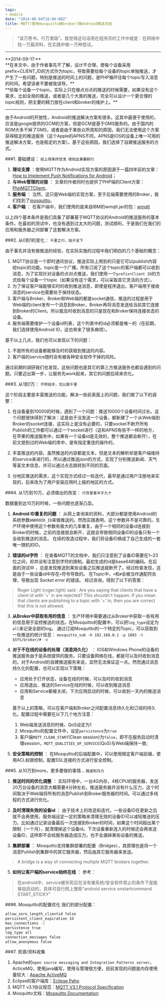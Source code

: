 ```yaml
---
tags:
- mobile
date: "2014-08-04T18:00:00Z"
title: MQTT(使用mosquitto做broker)做Android推送总结
---
```


> “读万卷书，行万里路”。我觉得这句话用在程序员的工作中就是：在网络中找一万篇资料，在实践中做一万种尝试。

<hr>
**2014-09-17:**
<br>
**在本文中，由于作者事先不了解，设计不合理，使每个设备采用prefix+CLIENT_ID的方式作为topic，导致需要给每个设备的topic单独推送，才产生了一些问题，特别是推送的时间上的问题，是PHP循环往每个topic写入消息的时间。希望读者不要被我误导。**
<br>
**给每个设备一个topic，实际上只在做点对点的推送的时候需要，如果没有这个需求，比如全局的推送，或者是几个大类的推送，完全可以设计一个更合理的topic规则，把主要的精力放在client和broker的维护上。**
<hr>

由于Android的开放性，Android的推送解决方案有很多。这其中最便于使用的，应该是google提供的GCM的方案，但是GCM是基于GMS服务的。由于国内的ROM大多干掉了GMS，或者是由于某些众所周知的原因，我们无法使用这个方案获得稳定的推送服务（这个Apple的APNS不同，APNS是IOS的设备上唯一可用的推送解决方案，也是稳定的方案）。基于这些原因，我们选择了自建推送服务的方式。

###1. 基础建设：
`纸上得来终觉浅 绝知此事要躬行`

1. **理论支撑** ：使用MQTT作为Android实现方案的原因源于一篇四年前的文章：[How to Implement Push Notifications for Android](http://tokudu.com/post/50024574938/how-to-implement-push-notifications-for-android "")；
2. **与Web管理的对接** ： 文章的作者同时也提供了PHP端的Client方案：[PhpMQTTClient](https://github.com/tokudu/PhpMQTTClient "")。
3. **服务端** ： 当然，这只是Web端的实现方案，至于后端需要使用的Broker，我们找到了[mosquitto](http://mosquitto.org/ "")。
4. **客户端** ： 在客户端中，我们使用的是来自IBM的wmqtt.jar的包：[wmqtt](http://mqtt.org/wiki/doku.php/ia92#wmqtt_ia92_java_utility "")

以上四个基本条件是我们具备了部署基于MQTT协议的Android的推送服务的基本条件。在最初的测试中，也没有遇到过太大的问题，测试顺利，于是我们在我们的应用和服务器之间部署了这套解决方案。

###2. 从0到1的变化：
`千里之行，始于足下`

由于事先并没有做推送的经验，在实际实施的过程中我们明白的几个基础的概念：

1. MQTT协议是一个即时通讯协议，推送实际上用到的只是它可以publish内容给topic的功能。topic是一个广播，所有订阅了这个topic的客户端都可以收到消息，为了实现针对设备的点对点推送，我们使用一个`prefix+Client ID`的方式给每个设备一个topic（如果没有这个需求，可以采取其它灵活的方式）。
2. 为了保证客户端能够实时的收到推送消息，即使是程序退出，客户端用于接收消息的service也需要处于保持状态。
3. 客户端与Broker、Broker和Web端的都是socket通信，推送的过程是用于Web端的client发布一个消息到Broker，Broker再将消息发送给当前其它连接到Broker的Client。所以能及时收到消息的只是现在和Broker保持连接状态的设备。
4. 服务端需要维护一个设备id列表，这个列表中的id必须都是唯一的（在前期，我们选择使用Android ID，这也带来了很多麻烦）。

基于以上几点，我们也可以发现以下的问题：

1. 不是所有的设备都能够及时的获取到推送的内容。
2. 客户端的service随时会有被各种安全软件干掉的风险。

通过前期的调研我们也发现，这些问题也是其它的第三方推送服务也都会遇到的问题。只要迈出第一步，让服务先work起来，其它的问题后续来优化。

###3. 从1到1万：
`不积硅步，无以致千里`

这个阶段主要是丰富推送的功能，解决一些前表面上的问题，我们做了以下的调整：

1. 在设备量到10000的时候，遇到了一个问题：推送10000个设备时间过长。这个问题很快得到了解决：这是由于没发送一个设备，都新建了一个从Web端到Broker的socket连接，这实际上是没有必要的，只要socket不断开所有Publish的工作都可以通过一个socket进行（这和APNS有些不一样的地方，在苹果的推送服务中，如果有一个设备id是无效的，整个推送都会断开），在前文提到过的Web端的库中，是有指定重连的操作的。

2. 丰富推送的内容。虽然推送的内容都是文本，但是文本的解析却是客户端维持的service来进行的，所以通过推送json的方式，实现了分别推送新闻、天气等富文本信息，并可以通过点击跳转到不同的页面。

3. 分地区推送的需求，这个实现方式经过一些迭代，最早是通过用户注册地来实现的，后来改为了用户安装应用时上报的地区的方式。

###4. 从1万到10万，必须做出的改变：
`行百里者半于九十`

数据量到达10万的时候，一些问题也逐渐凸显。

1. **Android ID重复的问题** ：
从网上查询来的资料，大部分都是使用Android的系统参数`ANDROID_ID`来做推送的。然而实践表明，这个参数并不是可靠的。生产环境中使用这个参数有极大的几率重复。由于一个相同的设备id连接到Broker的时候，之前的连接就会断开，这就会导致相同设备ID的设备只有一个会收到推送的消息。
在续的改造过程中，我们将设备ID换成了自己生成的一套唯一随机的ID。

2. **错误的id字符** ：
在查看MQTT的文档中，我们只注意到了设备ID需要在1~23位之间，却并没有注意到字符的限制。最初生成的id是base64的编码。在后面的测试中 ，总是发现推送到某些设备之后推送就断开了。经过检查发现，这是由于一些设备id中存在`+`符号导致的。
在Topic中，`+`和`#`会被当作通配符处理，导致出现 *Socket error* 的错误。
经过咨询，得到了以下的答案：
> Roger Light (roger.light) said :
Are you saying that clients that have a client id with '+' in are rejected? This shouldn't happen. If you mean that clients are publishing to a topic with '+' in, then you are correct that this is not allowed.

3. **从Broker中获取有用的信息** ：
生产环境中需要通过从Broker中获取一些有用的信息用于监控推送的状态。在Mosquitto的配置中，可以把`log_type`设定为`all`来记录全部的log。
通过订阅Mosquitto的一个特定的Topic，可以获取到一些推送的统计信息：
`mosquitto_sub -h 192.168.0.1 -p 1883 -t $SYS/broker/# -v`

4. **对于不在线的设备的处理（消息持久化）** ：
IOS和Windows Phone的设备的推送服务由于是系统提供的服务，只要设备网络在线，都是可以及时收到消息的，对于Android的自建推送服务来说，显然无法保证这一点。然而通过消息持久化的配置，也可以实现以下策略：
    - 应用处于打开状态，设备在线的时候，可以及时的收到消息
    - 应用退出、推送的Service在线的时候，可以收到推送消息
    - 应用和Service都被关闭，下次应用启动的时候，可以收到一天内的推送消息

    基于以上的策略，可以在客户端和Broker之间配置消息持久化和订阅的持久化。配置过程中需要在以下几个地方注意：
    1. Web端发送消息的时候，QoS设定为1
    2. Mosquitto的配置文件中，设定`persistence`为`true`
    3. 客户端`MQTT_CLEAN_START`(Clean session)为`false`，即不在服务启动时清理session，`MQTT_QUALITIES_OF_SERVICE`(QoS)与Web端保持一致;

5. **安全策略的控制** ：
在Mosquitto的后端配置中，可以使用限定客户端前缀，使用ACL权限控制，配置SSL连接的方式进行安全控制。

###5. 从10万到more，更多要做的事情...
`路遥知马力`

1. **推送时间的优化调整** ：
实际环境中，一台4G内存，4核CPU的服务器，发送20万台设备的消息大概需要4分钟左右，推送服务器并没有什么压力，这个时间取决于Web端将所有的消息Publish到Broker服务器的时间。可以通过多线程的方式进行优化。

3. **及时清理失效的设备id** ：
由于技术上的改造和迭代，一些设备ID在更新之后就不会再使用，服务端设定一定的策略来清理无效的设备ID可以减轻推送的压力。比如通过记录设备最后一次连接到Broker的时间，如果这个时间超出某个限制（一个月），就清理掉这个设备id。下次设备重新连入的时候还会再发送设备ID，这样即不会给服务器造成压力，也不会漏掉某些设备的推送。

4. **集群部署** ：
Mosquitto支持集群部署的配置（Bridges），其原理也是将一个消息Puhlish到集群中的其它服务器，然后由其它服务器来发送。
> A bridge is a way of connecting multiple MQTT brokers together.

5. **如何让客户端的service始终在线** ：
参考：
> 在android中，service被杀死后在没有被系统/安全软件禁止的条件下是能够自启动的，具体可自行网上搜索“android service onstartcommand START_STICKY”

###6. Mosquitto的配置优化
我们的部分配置：

``` sh
allow_zero_length_clientid false
persistent_client_expiration 1d
max_connections -1
persistence true
log_type all
connection_messages false
allow_anonymous false
```

###7. 资源/资料收集
1. Apache的`open source messaging and Integration Patterns server`，ActiceMQ，使用java编写，使用与管理很方便，目前发现的问题是内存使用量较大：[Apache ActiveMQ](http://activemq.apache.org/ "")
2. Eclipse的客户端库：[Eclipse Paho](http://git.eclipse.org/c/paho/org.eclipse.paho.mqtt.c.git/ "")
3. MQTT v3.1协议规范：[MQTT V3.1 Protocol Specification](http://public.dhe.ibm.com/software/dw/webservices/ws-mqtt/mqtt-v3r1.html "")
4. Mosquitto文档：[Mosquitto Documentation](http://mosquitto.org/documentation/ "")
